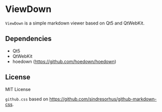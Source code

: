 ViewDown
========

`ViewDown` is a simple markdown viewer based on Qt5 and QtWebKit.

Dependencies
------------

* Qt5
* QtWebKit
* hoedown (<https://github.com/hoedown/hoedown>)

License
-------

MIT License

`github.css` based on <https://github.com/sindresorhus/github-markdown-css>.

